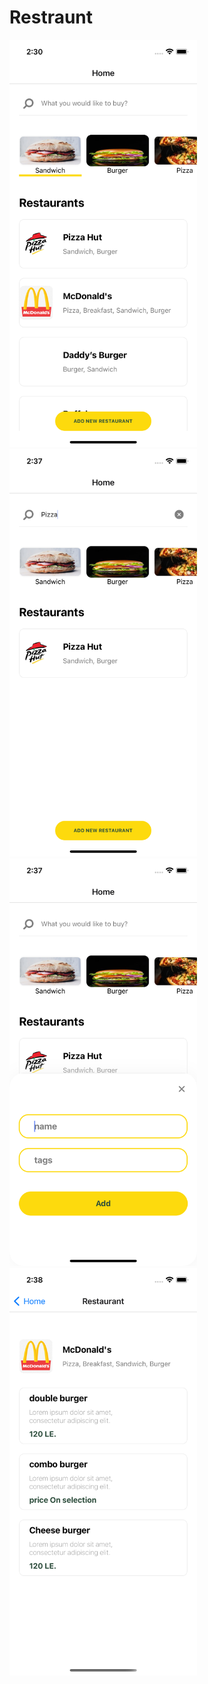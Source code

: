 # Restraunt
<img src="images/1.png" width="300" height="652">     <img src="images/2.png" width="300" height="652">     
<img src="images/3.png" width="300" height="652">     <img src="images/4.png" width="300" height="652">
